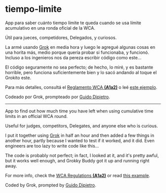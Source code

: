 # tiempo-limite

App para saber cuánto tiempo límite te queda cuando se usa límite acumulativo en una ronda oficial de la WCA.  

Útil para jueces, competidores, Delegados, y curiosos.

La armé usando [Grok](https://grok.com/) en media hora y luego le agregué algunas cosas en una horita más, medio porque quería probar si funcionaba, y funcionó. Incluso a los ingenieros nos da pereza escribir código como este...

El código seguramente no sea perfecto; de hecho, lo miré, y es bastante horrible, pero funciona suficientemente bien y lo sacó andando al toque el Grokito este.

Para más detalles, consultá el [Reglamento WCA **(A1a2)**](https://www.worldcubeassociation.org/regulations/translations/spanish-american/#A1a2) o leé [este ejemplo](https://www.worldcubeassociation.org/competitions/NacionalesArgentinas2025#63546-limite-acumulativo-cumulative-limit).

Codeado por Grok, prompteado por [Guido Dipietro](https://www.worldcubeassociation.org/persons/2013dipi01).

---

App to find out how much time you have left when using cumulative time limits in an official WCA round.

Useful for judges, competitors, Delegates, and anyone else who is curious.

I put it together using [Grok](https://grok.com/) in half an hour and then added a few things in another hour, partly because I wanted to test if it worked, and it did. Even engineers are too lazy to write code like this...

The code is probably not perfect; in fact, I looked at it, and it's pretty awful, but it works well enough, and Grokky Buddy got it up and running right away.

For more info, check the [WCA Regulations **(A1a2)**](https://www.worldcubeassociation.org/regulations/#A1a2) or read [this example](https://www.worldcubeassociation.org/competitions/NacionalesArgentinas2025#63546-limite-acumulativo-cumulative-limit).

Coded by Grok, prompted by [Guido Dipietro](https://www.worldcubeassociation.org/persons/2013dipi01).

